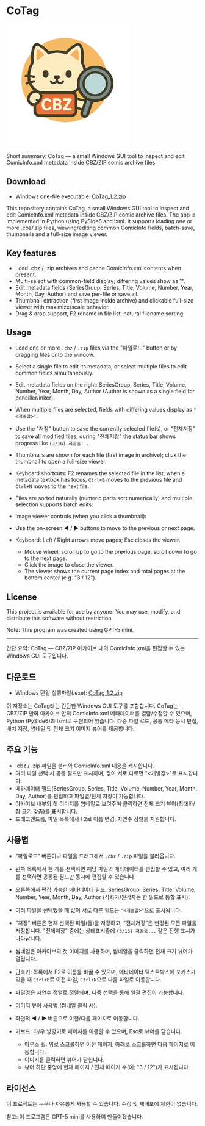 # CoTag

<img src="resource/CoTag.png" alt="CoTag logo" width="320" style="height:auto;" />

Short summary: CoTag — a small Windows GUI tool to inspect and edit ComicInfo.xml metadata inside CBZ/ZIP comic archive files.

## Download
- Windows one-file executable: [CoTag_1.2.zip](https://github.com/iodides/CoTag/releases/download/v1.2/CoTag_1.2.zip)

This repository contains CoTag, a small Windows GUI tool to inspect and edit ComicInfo.xml metadata inside CBZ/ZIP comic archive files. The app is implemented in Python using PySide6 and lxml. It supports loading one or more .cbz/.zip files, viewing/editing common ComicInfo fields, batch-save, thumbnails and a full-size image viewer.

## Key features
- Load .cbz / .zip archives and cache ComicInfo.xml contents when present.
- Multi-select with common-field display; differing values show as "<individual>".
- Edit metadata fields (SeriesGroup, Series, Title, Volume, Number, Year, Month, Day, Author) and save per-file or save all.
- Thumbnail extraction (first image inside archive) and clickable full-size viewer with maximize/scale behavior.
- Drag & drop support, F2 rename in file list, natural filename sorting.



## Usage
- Load one or more `.cbz` / `.zip` files via the "파일로드" button or by dragging files onto the window.
- Select a single file to edit its metadata, or select multiple files to edit common fields simultaneously.
- Edit metadata fields on the right: SeriesGroup, Series, Title, Volume, Number, Year, Month, Day, Author (Author is shown as a single field for penciller/inker).
- When multiple files are selected, fields with differing values display as `"<개별값>"`.
- Use the "저장" button to save the currently selected file(s), or "전체저장" to save all modified files; during "전체저장" the status bar shows progress like `(3/16) 저장중...`.
- Thumbnails are shown for each file (first image in archive); click the thumbnail to open a full-size viewer.
- Keyboard shortcuts: F2 renames the selected file in the list; when a metadata textbox has focus, `Ctrl+B` moves to the previous file and `Ctrl+N` moves to the next file.
- Files are sorted naturally (numeric parts sort numerically) and multiple selection supports batch edits.

 - Image viewer controls (when you click a thumbnail):
  - Use the on-screen ◀ / ▶ buttons to move to the previous or next page.
  - Keyboard: Left / Right arrows move pages; Esc closes the viewer.
	- Mouse wheel: scroll up to go to the previous page, scroll down to go to the next page.
	- Click the image to close the viewer.
	- The viewer shows the current page index and total pages at the bottom center (e.g. "3 / 12").

 

## License
This project is available for use by anyone. You may use, modify, and distribute this software without restriction.

Note: This program was created using GPT-5 mini.

---

간단 요약: CoTag — CBZ/ZIP 아카이브 내의 ComicInfo.xml을 편집할 수 있는 Windows GUI 도구입니다.

## 다운로드
- Windows 단일 실행파일(.exe): [CoTag_1.2.zip](https://github.com/iodides/CoTag/releases/download/v1.2/CoTag_1.2.zip)

이 저장소는 CoTag라는 간단한 Windows GUI 도구를 포함합니다. CoTag는 CBZ/ZIP 만화 아카이브 안의 ComicInfo.xml 메타데이터를 열람/수정할 수 있으며, Python (PySide6)과 lxml로 구현되어 있습니다. 다중 파일 로드, 공통 메타 동시 편집, 배치 저장, 썸네일 및 전체 크기 이미지 뷰어를 제공합니다.

## 주요 기능
- .cbz / .zip 파일을 불러와 ComicInfo.xml 내용을 캐시합니다.
- 여러 파일 선택 시 공통 필드만 표시하며, 값이 서로 다르면 "<개별값>"로 표시합니다.
- 메타데이터 필드(SeriesGroup, Series, Title, Volume, Number, Year, Month, Day, Author)를 편집하고 파일별/전체 저장이 가능합니다.
- 아카이브 내부의 첫 이미지를 썸네일로 보여주며 클릭하면 전체 크기 뷰어(최대화/창 크기 맞춤)를 표시합니다.
- 드래그앤드롭, 파일 목록에서 F2로 이름 변경, 자연수 정렬을 지원합니다.



## 사용법
- "파일로드" 버튼이나 파일을 드래그해서 `.cbz` / `.zip` 파일을 불러옵니다.
- 왼쪽 목록에서 한 개를 선택하면 해당 파일의 메타데이터를 편집할 수 있고, 여러 개를 선택하면 공통된 필드만 동시에 편집할 수 있습니다.
- 오른쪽에서 편집 가능한 메타데이터 필드: SeriesGroup, Series, Title, Volume, Number, Year, Month, Day, Author (작화가/원작자는 한 필드로 통합 표시).
- 여러 파일을 선택했을 때 값이 서로 다른 필드는 `"<개별값>"`으로 표시됩니다.
- "저장" 버튼은 현재 선택된 파일(들)을 저장하고, "전체저장"은 변경된 모든 파일을 저장합니다. "전체저장" 중에는 상태표시줄에 `(3/16) 저장중...` 같은 진행 표시가 나타납니다.
- 썸네일은 아카이브의 첫 이미지를 사용하며, 썸네일을 클릭하면 전체 크기 뷰어가 열립니다.
- 단축키: 목록에서 F2로 이름을 바꿀 수 있으며, 메타데이터 텍스트박스에 포커스가 있을 때 `Ctrl+B`로 이전 파일, `Ctrl+N`으로 다음 파일로 이동합니다.
- 파일명은 자연수 정렬로 정렬되며, 다중 선택을 통해 일괄 편집이 가능합니다.

 - 이미지 뷰어 사용법 (썸네일 클릭 시):
  - 화면의 ◀ / ▶ 버튼으로 이전/다음 페이지로 이동합니다.
  - 키보드: 좌/우 방향키로 페이지를 이동할 수 있으며, Esc로 뷰어를 닫습니다.
	- 마우스 휠: 위로 스크롤하면 이전 페이지, 아래로 스크롤하면 다음 페이지로 이동합니다.
	- 이미지를 클릭하면 뷰어가 닫힙니다.
	- 뷰어 하단 중앙에 현재 페이지 / 전체 페이지 수(예: "3 / 12")가 표시됩니다.

 

## 라이선스
이 프로젝트는 누구나 자유롭게 사용할 수 있습니다. 수정 및 재배포에 제한이 없습니다.

참고: 이 프로그램은 GPT-5 mini를 사용하여 만들어졌습니다.
